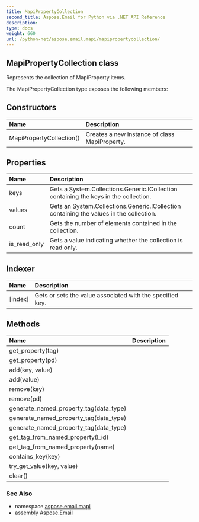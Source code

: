 ```yaml
---
title: MapiPropertyCollection
second_title: Aspose.Email for Python via .NET API Reference
description: 
type: docs
weight: 660
url: /python-net/aspose.email.mapi/mapipropertycollection/
---
```


## MapiPropertyCollection class

Represents the collection of MapiProperty items.

The MapiPropertyCollection type exposes the following members:
## Constructors
| Name | Description |
| :- | :- |
|MapiPropertyCollection()|Creates a new instance of class MapiProperty.|
## Properties
| Name | Description |
| :- | :- |
|keys|Gets a System.Collections.Generic.ICollection<long> containing the keys in the collection.|
|values|Gets an System.Collections.Generic.ICollection<MapiProperty> containing the values in the collection.|
|count|Gets the number of elements contained in the collection.|
|is_read_only|Gets a value indicating whether the collection is read only.|
## Indexer
| Name | Description |
| :- | :- |
|[index]|Gets or sets the value associated with the specified key.|
## Methods
| Name | Description |
| :- | :- |
|get_property(tag)|  |
|get_property(pd)|  |
|add(key, value)|  |
|add(value)|  |
|remove(key)|  |
|remove(pd)|  |
|generate_named_property_tag(data_type)|  |
|generate_named_property_tag(data_type)|  |
|generate_named_property_tag(data_type)|  |
|get_tag_from_named_property(l_id)|  |
|get_tag_from_named_property(name)|  |
|contains_key(key)|  |
|try_get_value(key, value)|  |
|clear()|  |

### See Also

* namespace [aspose.email.mapi](/email/python-net/aspose.email.mapi/)
* assembly [Aspose.Email](/email/python-net/)

